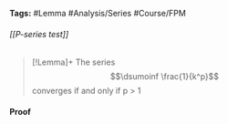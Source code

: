 **Tags:** #Lemma #Analysis/Series #Course/FPM
###### [[P-series test]]
> [!Lemma]+
> The series
> $$\dsumoinf \frac{1}{k^p}$$
> converges if and only if p > 1

#### Proof
